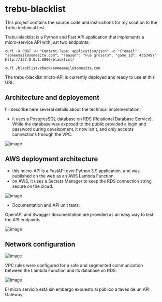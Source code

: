 
# trebu-blacklist

This project contains the source code and instructions for my solution to the Trebu technical test.

Trebu-blacklist is a Python and Fast API application that implements a micro-service API with just two endpoints:

```curl
curl -X POST -H "Content-Type: application/json" -d '{"email": "someemail@somesite.com", "reason": "Fue grosero", "game_id": 435345}'  http://127.0.0.1:8000/blacklist/
```
```curl
curl /blacklist/check/someemail@somesite.com
```

The trebu-blacklist micro-API is currently deployed and ready to use at this URL: 

## Architecture and deployement

I'll describe here several details about the technical implementation:

- it uses a PostgresSQL database on RDS (Relational Database Service). While the database was exposed to the public provided a login and password during development, 
it now isn't, and only accepts connections through the VPC.

![image](https://user-images.githubusercontent.com/13710571/216707594-8d48c5fa-7e5c-42d4-8db6-0adc8e549afb.png)


## AWS deployment architecture

- this micro-API is a FastAPI over Python 3.9 application, and was published on the web as an AWS Lambda Function.
- on AWS, it uses a Secrets Manager to keep the RDS connection string secure on the cloud.

![image](https://user-images.githubusercontent.com/13710571/216703102-1d29a5d3-ced3-4814-a9d9-95fbc8e4a69a.png)

- Documentation and API unit tests:

OpenAPI and Swagger documentation are provided as an easy way to test the API endpoints.

![image](https://user-images.githubusercontent.com/13710571/216731168-c6b371a3-70fd-4d05-8abf-0413afbb4e70.png)



## Network configuration

![image](https://user-images.githubusercontent.com/13710571/216705239-fc0f79ac-be82-47e7-a65f-c557f93b40bd.png)

VPC rules were configured for a safe and segmented communication between the Lambda Function and its database on RDS.

![image](https://user-images.githubusercontent.com/13710571/216713041-ff705aba-c549-417a-8fb1-e4a6613abcba.png)

El micro servicio está sin embargo expuesto al público a tavés de un API Gateway

